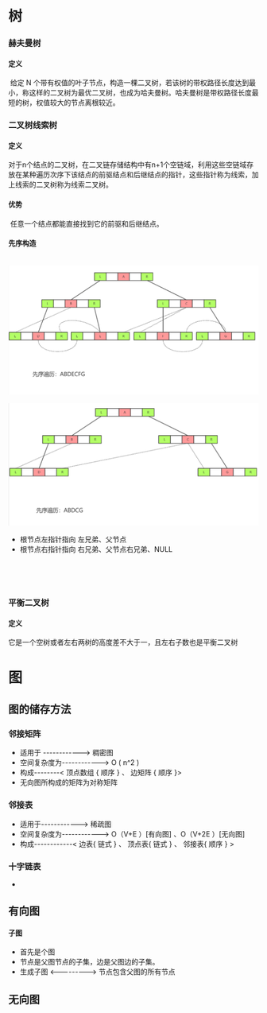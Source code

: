 # 树

### 赫夫曼树

#### 定义

​	给定 N 个带有权值的叶子节点，构造一棵二叉树，若该树的带权路径长度达到最小，称这样的二叉树为最优二叉树，也成为哈夫曼树。哈夫曼树是带权路径长度最短的树，权值较大的节点离根较近。	

### 二叉树线索树

#### 定义

​	对于n个结点的二叉树，在二叉链存储结构中有n+1个空链域，利用这些空链域存放在某种遍历次序下该结点的前驱结点和后继结点的指针，这些指针称为线索，加上线索的二叉树称为线索二叉树。

#### 优势

​	任意一个结点都能直接找到它的前驱和后继结点。

#### 先序构造

​	![](images/先序二叉线索树.png)

![](images/先序二叉线索树01.png)

- 根节点左指针指向 左兄弟、父节点
- 根节点右指针指向 右兄弟、父节点右兄弟、NULL

​	

​				





### 平衡二叉树

#### 定义

​	它是一个空树或者左右两树的高度差不大于一，且左右子数也是平衡二叉树

# 图

## 图的储存方法

### 邻接矩阵

- 适用于 ------------> 稠密图
- 空间复杂度为------------> O ( n^2 )
- 构成--------< 顶点数组 { 顺序 } 、 边矩阵 { 顺序 }>
- 无向图所构成的矩阵为对称矩阵

### 邻接表

- 适用于------------> 稀疏图
- 空间复杂度为------------> O（V+E ）[有向图]  、O（V+2E ）[无向图] 
- 构成------------< 边表{ 链式 }   、 顶点表{ 链式 }   、  邻接表{ 顺序 } >

### 十字链表

- 

## 有向图

#### 子图

- 首先是个图
- 节点是父图节点的子集，边是父图边的子集。
- 生成子图     <--------->  节点包含父图的所有节点 

#### 			

## 无向图